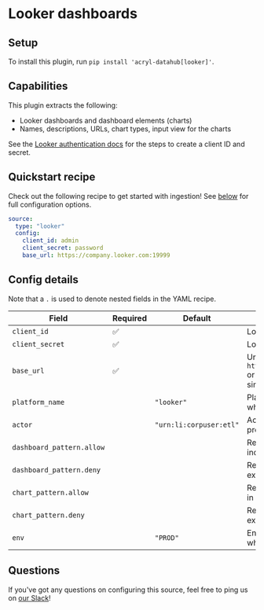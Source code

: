 # Looker dashboards

## Setup

To install this plugin, run `pip install 'acryl-datahub[looker]'`.

## Capabilities

This plugin extracts the following:

- Looker dashboards and dashboard elements (charts)
- Names, descriptions, URLs, chart types, input view for the charts

See the [Looker authentication docs](https://docs.looker.com/reference/api-and-integration/api-auth#authentication_with_an_sdk) for the steps to create a client ID and secret.

## Quickstart recipe

Check out the following recipe to get started with ingestion! See [below](#config-details) for full configuration options.

```yml
source:
  type: "looker"
  config:
    client_id: admin
    client_secret: password
    base_url: https://company.looker.com:19999
```

## Config details

Note that a `.` is used to denote nested fields in the YAML recipe.

| Field                     | Required | Default                 | Description                                                                                                  |
| ------------------------- | -------- | ----------------------- | ------------------------------------------------------------------------------------------------------------ |
| `client_id`               | ✅       |                         | Looker API3 client ID.                                                                                       |
| `client_secret`           | ✅       |                         | Looker API3 client secret.                                                                                   |
| `base_url`                | ✅       |                         | Url to your Looker instance: `https://company.looker.com:19999` or `https://looker.company.com`, or similar. |
| `platform_name`           |          | `"looker"`              | Platform to use in namespace when constructing URNs.                                                         |
| `actor`                   |          | `"urn:li:corpuser:etl"` | Actor to use in ownership properties of ingested metadata.                                                   |
| `dashboard_pattern.allow` |          |                         | Regex pattern for dashboards to include in ingestion.                                                        |
| `dashboard_pattern.deny`  |          |                         | Regex pattern for dashboards to exclude from ingestion.                                                      |
| `chart_pattern.allow`     |          |                         | Regex pattern for charts to include in ingestion.                                                            |
| `chart_pattern.deny`      |          |                         | Regex pattern for charts to exclude from ingestion.                                                          |
| `env`                     |          | `"PROD"`                | Environment to use in namespace when constructing URNs.                                                      |

## Questions

If you've got any questions on configuring this source, feel free to ping us on [our Slack](https://slack.datahubproject.io/)!
